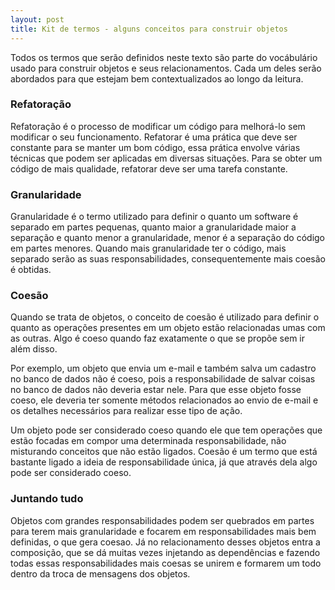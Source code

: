 ```yaml
---
layout: post
title: Kit de termos - alguns conceitos para construir objetos
---
```


Todos os termos que serão definidos neste texto são parte do vocábulário usado para construir objetos e seus relacionamentos. Cada um deles serão abordados para que estejam bem contextualizados ao longo da leitura.

### Refatoração 

Refatoração é o processo de modificar um código para melhorá-lo sem modificar o seu funcionamento. Refatorar é uma prática que deve ser constante para se manter um bom código, essa prática envolve várias técnicas que podem ser aplicadas em diversas situações. Para se obter um código de mais qualidade, refatorar deve ser uma tarefa constante.

### Granularidade 

Granularidade é o termo utilizado para definir o quanto um software é separado em partes pequenas, quanto maior a granularidade maior a separação e quanto menor a granularidade, menor é a separação do código em partes menores. Quando mais granularidade ter o código, mais separado serão as suas responsabilidades, consequentemente mais coesão é obtidas.

### Coesão

Quando se trata de objetos, o conceito de coesão é utilizado para definir o quanto as operações presentes em um objeto estão relacionadas umas com as outras. Algo é coeso quando faz exatamente o que se propõe sem ir além disso.

Por exemplo, um objeto que envia um e-mail e também salva um cadastro no banco de dados não é coeso, pois a responsabilidade de salvar coisas no banco de dados não deveria estar nele. Para que esse objeto fosse coeso, ele deveria ter somente métodos relacionados ao envio de e-mail e os detalhes necessários para realizar esse tipo de ação.

Um objeto pode ser considerado coeso quando ele que tem operações que estão focadas em compor uma determinada responsabilidade, não misturando conceitos que não estão ligados. Coesão é um termo que está bastante ligado a ideia de responsabilidade única, já que através dela algo pode ser considerado coeso.

### Juntando tudo

Objetos com grandes responsabilidades podem ser quebrados em partes para terem mais granularidade e focarem em responsabilidades mais bem definidas, o que gera coesao. Já no relacionamento desses objetos entra a composição, que se dá muitas vezes injetando as dependências e fazendo todas essas responsabilidades mais coesas se unirem e formarem um todo dentro da troca de mensagens dos objetos.
